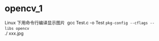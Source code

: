 # opencv_1
Linux 下用命令行编译显示图片 
 gcc Test.c -o Test `pkg-config --cflags --libs opencv`     
 ./ xxx.jpg

